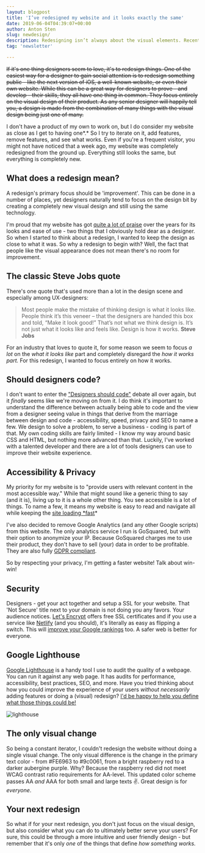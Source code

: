 ```yaml
---
layout: blogpost
title: 'I’ve redesigned my website and it looks exactly the same'
date: 2019-06-04T04:39:07+00:00
author: Anton Sten
slug: newdesign/
description: Redesigning isn’t always about the visual elements. Recently I did just that, I redesigned my website and I bet you can’t tell. I changed everything BUT the visual design and there’s a good reason why.
tag: 'newsletter'

---
```


~~If it's one thing designers seem to love, it's to redesign things. One of the easiest way for a designer to gain social attention is to redesign something public - like the next version of iOS, a well-known website, or even their own website. While this can be a great way for designers to prove - and develop - their skills, they all have one thing in common. They focus entirely on the visual design of their product. As any senior designer will happily tell you, a design is made from the combination of many things with the visual design being just one of many.~~

I don't have a product of my own to work on, but I do consider my website as close as I get to having one*.* So I try to iterate on it, add features, remove features, and see what works. Even if you're a frequent visitor, you might not have noticed that a week ago, my website was completely redesigned from the ground up. Everything still looks the same, but everything is completely new.

## What does a redesign mean?

A redesign's primary focus should be 'improvement'. This can be done in a number of places, yet designers naturally tend to focus on the design bit by creating a completely new visual design and still using the same technology.

I'm proud that my website has got [quite a lot of praise](https://www.casestudy.club/journal/ux-designer-portfolio) over the years for its looks and ease of use - two things that I obviously hold dear as a designer. So when I started to think about a redesign, I wanted to keep the design as close to what it was. So why a redesign to begin with?  Well, the fact that people like the visual appearance does not mean there's no room for improvement.

## The classic Steve Jobs quote

There's one quote that's used more than a lot in the design scene and especially among UX-designers:

>Most people make the mistake of thinking design is what it looks like. People think it’s this veneer – that the designers are handed this box and told, “Make it look good!” That’s not what we think design is. It’s not just what it looks like and feels like. Design is how it works. **Steve Jobs**

For an industry that loves to quote it, for some reason we seem to focus *a lot* on the *what it looks like* part and completely disregard the *how it works part.* For this redesign, I wanted to focus entirely on how it works.

## Should designers code?

I don't want to enter the ["Designers should code"](https://uxdesign.cc/should-designers-code-f1633b04540) debate all over again, but it *finally* seems like we're moving on from it. I do think it's important to understand the difference between actually being able to code and the view from a designer seeing value in things that derive from the marriage between design and code - accessibility, speed, privacy and SEO to name a few. We design to solve a problem, to serve a business - coding is part of that. My own coding skills are fairly limited - I know my way around basic CSS and HTML, but nothing more advanced than that. Luckily, I've worked with a talented developer and there are a lot of tools designers can use to improve their website experience.

## Accessibility & Privacy

My priority for my website is to "provide users with relevant content in the most accessible way." While that might sound like a generic thing to say (and it is), living up to it is a whole other thing. You see accessible is a lot of things. To name a few, it means my website is easy to read and navigate all while keeping the [site loading *fast](https://www.antonsten.com/waiting/)*

I've also decided to remove Google Analytics (and any other Google scripts) from this website. The only analytics service I run is GoSquared, but with their option to anonymize your IP. Because GoSquared charges me to use their product, they don't have to sell (your) data in order to be profitable. They are also fully [GDPR compliant](https://www.gosquared.com/gdpr-ready/).

So by respecting your privacy, I'm getting a faster website! Talk about win-win!

## Security

Designers - get your act together and setup a SSL for your website. That 'Not Secure' title next to your domain is not doing you any favors. Your audience notices. [Let's Encrypt](https://letsencrypt.org/) offers free SSL certificates and if you use a service like [Netlify](https://www.netlify.com) (and you should), it's literally as easy as flipping a switch. This will [improve your Google rankings](https://seo-hacker.com/google-adopt-https/) too. A safer web is better for everyone.

## Google Lighthouse

[Google Lighthouse](https://developers.google.com/web/tools/lighthouse/) is a handy tool I use to audit the quality of a webpage. You can run it against any web page. It has audits for performance, accessibility, best practices, SEO, and more. Have you tried thinking about how you could improve the experience of your users *without necessarily* adding features or doing a (visual) redesign? [I'd be happy to help you define what those things could be!](https://www.antonsten.com/contact)

![lighthouse](/images/blog/lighthouse.png)

## The only visual change

So being a constant iterator, I couldn't redesign the website without doing a single visual change. The only visual difference is the change in the primary text color - from #FE6963 to #9c0061, from a bright raspberry red to a darker aubergine purple. Why? Because the raspberry red did not meet WCAG contrast ratio requirements for AA-level. This updated color scheme passes AA *and* AAA for both small and large texts ✌️. Great design is for *everyone*.

## Your next redesign

So what if for your next redesign, you don't just focus on the visual design, but also consider what you can do to ultimately better serve your users? For sure, this could be through a more intuitive and user friendly design - but remember that it's only *one* of the things that define *how something works.*
